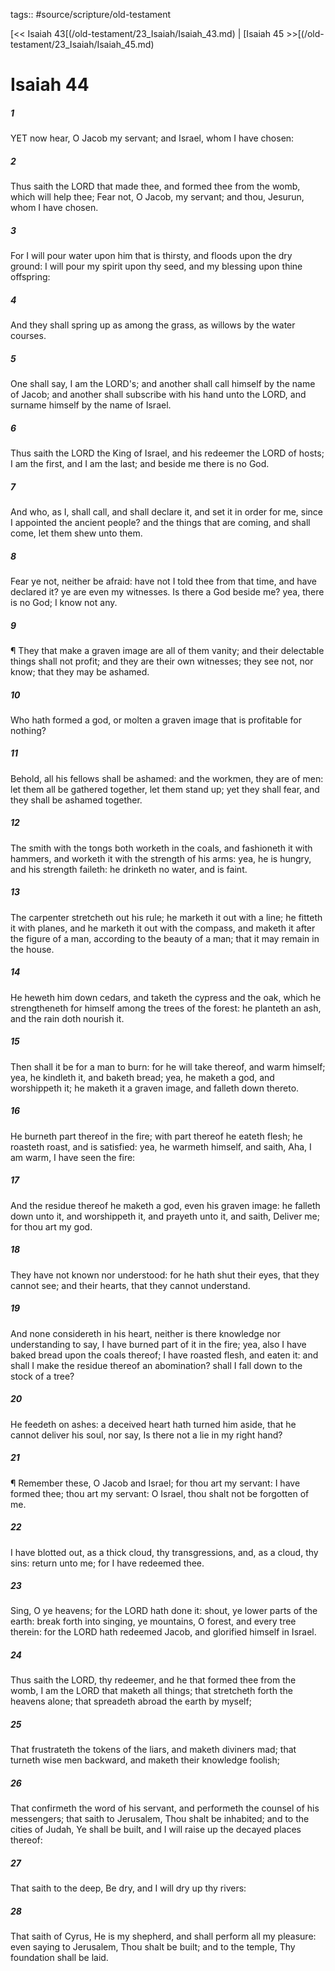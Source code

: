 tags:: #source/scripture/old-testament

[<< Isaiah 43[(/old-testament/23_Isaiah/Isaiah_43.md) | [Isaiah 45 >>[(/old-testament/23_Isaiah/Isaiah_45.md)

# Isaiah 44

##### 1

YET now hear, O Jacob my servant; and Israel, whom I have chosen:

##### 2

Thus saith the LORD that made thee, and formed thee from the womb, which will help thee; Fear not, O Jacob, my servant; and thou, Jesurun, whom I have chosen.

##### 3

For I will pour water upon him that is thirsty, and floods upon the dry ground: I will pour my spirit upon thy seed, and my blessing upon thine offspring:

##### 4

And they shall spring up as among the grass, as willows by the water courses.

##### 5

One shall say, I am the LORD's; and another shall call himself by the name of Jacob; and another shall subscribe with his hand unto the LORD, and surname himself by the name of Israel.

##### 6

Thus saith the LORD the King of Israel, and his redeemer the LORD of hosts; I am the first, and I am the last; and beside me there is no God.

##### 7

And who, as I, shall call, and shall declare it, and set it in order for me, since I appointed the ancient people? and the things that are coming, and shall come, let them shew unto them.

##### 8

Fear ye not, neither be afraid: have not I told thee from that time, and have declared it? ye are even my witnesses. Is there a God beside me? yea, there is no God; I know not any.

##### 9

¶ They that make a graven image are all of them vanity; and their delectable things shall not profit; and they are their own witnesses; they see not, nor know; that they may be ashamed.

##### 10

Who hath formed a god, or molten a graven image that is profitable for nothing?

##### 11

Behold, all his fellows shall be ashamed: and the workmen, they are of men: let them all be gathered together, let them stand up; yet they shall fear, and they shall be ashamed together.

##### 12

The smith with the tongs both worketh in the coals, and fashioneth it with hammers, and worketh it with the strength of his arms: yea, he is hungry, and his strength faileth: he drinketh no water, and is faint.

##### 13

The carpenter stretcheth out his rule; he marketh it out with a line; he fitteth it with planes, and he marketh it out with the compass, and maketh it after the figure of a man, according to the beauty of a man; that it may remain in the house.

##### 14

He heweth him down cedars, and taketh the cypress and the oak, which he strengtheneth for himself among the trees of the forest: he planteth an ash, and the rain doth nourish it.

##### 15

Then shall it be for a man to burn: for he will take thereof, and warm himself; yea, he kindleth it, and baketh bread; yea, he maketh a god, and worshippeth it; he maketh it a graven image, and falleth down thereto.

##### 16

He burneth part thereof in the fire; with part thereof he eateth flesh; he roasteth roast, and is satisfied: yea, he warmeth himself, and saith, Aha, I am warm, I have seen the fire:

##### 17

And the residue thereof he maketh a god, even his graven image: he falleth down unto it, and worshippeth it, and prayeth unto it, and saith, Deliver me; for thou art my god.

##### 18

They have not known nor understood: for he hath shut their eyes, that they cannot see; and their hearts, that they cannot understand.

##### 19

And none considereth in his heart, neither is there knowledge nor understanding to say, I have burned part of it in the fire; yea, also I have baked bread upon the coals thereof; I have roasted flesh, and eaten it: and shall I make the residue thereof an abomination? shall I fall down to the stock of a tree?

##### 20

He feedeth on ashes: a deceived heart hath turned him aside, that he cannot deliver his soul, nor say, Is there not a lie in my right hand?

##### 21

¶ Remember these, O Jacob and Israel; for thou art my servant: I have formed thee; thou art my servant: O Israel, thou shalt not be forgotten of me.

##### 22

I have blotted out, as a thick cloud, thy transgressions, and, as a cloud, thy sins: return unto me; for I have redeemed thee.

##### 23

Sing, O ye heavens; for the LORD hath done it: shout, ye lower parts of the earth: break forth into singing, ye mountains, O forest, and every tree therein: for the LORD hath redeemed Jacob, and glorified himself in Israel.

##### 24

Thus saith the LORD, thy redeemer, and he that formed thee from the womb, I am the LORD that maketh all things; that stretcheth forth the heavens alone; that spreadeth abroad the earth by myself;

##### 25

That frustrateth the tokens of the liars, and maketh diviners mad; that turneth wise men backward, and maketh their knowledge foolish;

##### 26

That confirmeth the word of his servant, and performeth the counsel of his messengers; that saith to Jerusalem, Thou shalt be inhabited; and to the cities of Judah, Ye shall be built, and I will raise up the decayed places thereof:

##### 27

That saith to the deep, Be dry, and I will dry up thy rivers:

##### 28

That saith of Cyrus, He is my shepherd, and shall perform all my pleasure: even saying to Jerusalem, Thou shalt be built; and to the temple, Thy foundation shall be laid.
